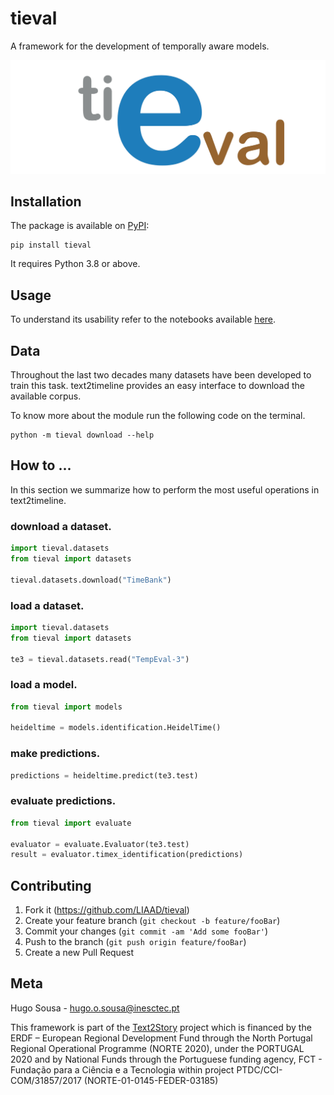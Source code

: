 # tieval

A framework for the development of temporally aware models.

![](imgs/tieval.png)

## Installation

The package is available on [PyPI](https://pypi.org/project/tieval/):

```shell
pip install tieval
```

It requires Python 3.8 or above.

## Usage

To understand its usability refer to the notebooks available [here]().


## Data

Throughout the last two decades many datasets have been developed to train this task.
text2timeline provides an easy interface to download the available corpus.

To know more about the module run the following code on the terminal.
```shell
python -m tieval download --help
```

## How to ...

In this section we summarize how to perform the most useful operations in text2timeline.

### download a dataset.

```python
import tieval.datasets
from tieval import datasets

tieval.datasets.download("TimeBank")
```

### load a dataset.

```python
import tieval.datasets
from tieval import datasets

te3 = tieval.datasets.read("TempEval-3")
```

### load a model.

```python
from tieval import models

heideltime = models.identification.HeidelTime()
```

### make predictions.
```python
predictions = heideltime.predict(te3.test)
```

### evaluate predictions.

```python
from tieval import evaluate

evaluator = evaluate.Evaluator(te3.test)
result = evaluator.timex_identification(predictions)
```

## Contributing

1. Fork it (https://github.com/LIAAD/tieval)
2. Create your feature branch (`git checkout -b feature/fooBar`)
3. Commit your changes (`git commit -am 'Add some fooBar'`)
4. Push to the branch (`git push origin feature/fooBar`)
5. Create a new Pull Request

## Meta

Hugo Sousa - hugo.o.sousa@inesctec.pt

This framework is part of the [Text2Story](https://text2story.inesctec.pt/) project which is financed by the ERDF –
European Regional Development Fund through the North Portugal Regional Operational Programme (NORTE 2020), under the
PORTUGAL 2020 and by National Funds through the Portuguese funding agency, FCT - Fundação para a Ciência e a Tecnologia
within project PTDC/CCI-COM/31857/2017 (NORTE-01-0145-FEDER-03185) 